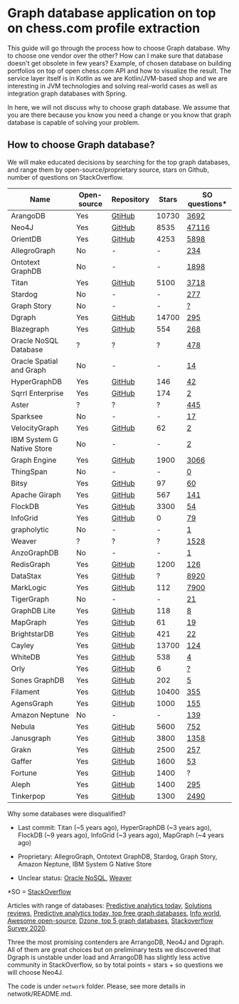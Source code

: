 # Graph database application on top on chess.com profile extraction

This guide will go through the process how to choose Graph database. Why to choose one vendor over the other? How can I make sure that database doesn't get obsolete in few years? Example, of chosen database on building portfolios on top of open chess.com API and how to visualize the result. The service layer itself is in Kotlin as we are Kotlin/JVM-based shop and we are interesting in JVM technologies and solving real-world cases as well as integration graph databases with Spring.

In here, we will not discuss why to choose graph database. We assume that you are there because you know you need a change or you know that graph database is capable of solving your problem.


## How to choose Graph database?

We will make educated decisions by searching for the top graph databases, and range them by open-source/proprietary source, stars on Github, number of questions on StackOverflow.


Name | Open-source | Repository| Stars | SO questions\*
------ | ------- | ---- | ---- | -----
ArangoDB | Yes | [GtiHub](https://github.com/arangodb/arangodb) | 10730 | [3692](https://stackoverflow.com/search?page=247&tab=Relevance&q=arangodb)
Neo4J | Yes | [GitHub](https://github.com/neo4j/neo4j) | 8535 | [47116](https://stackoverflow.com/search?q=neo4j)
OrientDB | Yes | [GitHub](https://github.com/orientechnologies/orientdb) | 4253 | [5898](https://stackoverflow.com/search?q=orientdb)
AllegroGraph | No | - | - | [234](https://stackoverflow.com/search?tab=newest&q=AllegroGraph)
Ontotext GraphDB | No | - | - | [1898](https://stackoverflow.com/search?q=graphdb)
Titan | Yes | [GitHub](https://github.com/thinkaurelius/titan) | 5100 | [3718](https://stackoverflow.com/search?q=Titan)
Stardog | No | - | - | [277](https://stackoverflow.com/search?q=Stardog)
Graph Story | No | - | - | [?](https://stackoverflow.com/search?q=Graph+story)
Dgraph | Yes | [GitHub](https://github.com/dgraph-io/dgraph) | 14700 | [295](https://stackoverflow.com/search?q=dgraph)
Blazegraph | Yes | [GitHub](https://github.com/blazegraph/database) | 554 | [268](https://stackoverflow.com/search?q=Blazegraph)
Oracle NoSQL Database | ? | ? | ? | [478](https://stackoverflow.com/search?q=Oracle+NoSQL+Database)
Oracle Spatial and Graph | No | - | - | [14](https://stackoverflow.com/search?q=Oracle+Spatial+and+Graph)
HyperGraphDB | Yes | [GitHub](https://github.com/hypergraphdb/hypergraphdb) | 146 | [42](https://stackoverflow.com/search?q=HyperGraphDB)
Sqrrl Enterprise | Yes | [GitHub](https://github.com/cmu-db/dbdb.io) | 174 | [2](https://stackoverflow.com/search?q=dbdb.io)
Aster | ? | ? | ? | [445](https://stackoverflow.com/search?q=Aster)
Sparksee | No | - | - | [17](https://stackoverflow.com/search?q=Sparksee)
VelocityGraph | Yes | [GitHub](https://github.com/VelocityDB/VelocityDB) | 62 | [2](https://stackoverflow.com/search?q=VelocityGraph)
IBM System G Native Store | No | - | - | [2](https://stackoverflow.com/search?q=IBM+System+G+Native+Store)
Graph Engine | Yes | [GitHub](https://github.com/Microsoft/GraphEngine) | 1900 | [3066](https://stackoverflow.com/search?q=Graph+Engine)
ThingSpan | No | - | - | [0](https://stackoverflow.com/search?q=ThingSpan)
Bitsy | Yes | [GitHub](https://github.com/lambdazen/bitsy) | 97 | [60](https://stackoverflow.com/search?q=Bitsy)
Apache Giraph | Yes | [GitHub](https://github.com/apache/giraph) | 567 | [141](https://stackoverflow.com/search?q=Apache+Giraph)
FlockDB | Yes | [GitHub](https://github.com/twitter-archive/flockdb) | 3300 | [54](https://stackoverflow.com/search?tab=newest&q=FlockDB)
InfoGrid | Yes | [GitHub](https://github.com/infogrid-org/infogrid) | 0 | [79](https://stackoverflow.com/search?q=InfoGrid)
grapholytic | No | - | - | [1](https://stackoverflow.com/search?q=grapholytic)
Weaver | ? | ? | ? | [1528](https://stackoverflow.com/search?q=weaver)
AnzoGraphDB | No | -  | - | [1](https://stackoverflow.com/search?q=AnzoGraphDB)
RedisGraph | Yes | [GitHub](https://github.com/RedisGraph/RedisGraph) | 1200 | [126](https://stackoverflow.com/search?q=redisgraph)
DataStax | Yes | [GitHub](https://github.com/DataStax) | ? | [8920](https://stackoverflow.com/search?q=DataStax)
MarkLogic | Yes | [GitHub](https://github.com/marklogic/marklogic-data-hub) | 112 | [7900](https://stackoverflow.com/search?q=marklogic)
TigerGraph | No | - | - | [21](https://stackoverflow.com/search?q=TigerGraph)
GraphDB Lite | Yes | [GitHub](https://github.com/CodyKochmann/graphdb) | 118 | [8](https://stackoverflow.com/search?tab=newest&q=GraphDB%20Lite)
MapGraph | Yes | [GitHub](https://github.com/stuartsierra/mapgraph) | 61 | [19](https://stackoverflow.com/search?q=MapGraph)
BrightstarDB | Yes | [GitHub](https://github.com/BrightstarDB/BrightstarDB) | 421 | [22](https://stackoverflow.com/search?q=BrightstarDB)
Cayley | Yes | [GitHub](https://github.com/cayleygraph/cayley) | 13700 | [124](https://stackoverflow.com/search?q=Cayley)
WhiteDB | Yes | [GitHub](https://github.com/priitj/whitedb) | 538 | [4](https://stackoverflow.com/search?q=WhiteDB)
Orly | Yes | [GitHub](https://github.com/orlyatomics/orly) | 6 | [?](https://stackoverflow.com/search?q=Orly)
Sones GraphDB | Yes | [GitHub](https://github.com/sones/sones) | 202 | [5](https://stackoverflow.com/search?q=Sones+GraphDB)
Filament | Yes | [GitHub](https://github.com/google/filament) | 10400 | [355](https://stackoverflow.com/search?q=Filament)
AgensGraph | Yes | [GitHub](https://github.com/bitnine-oss/agensgraph) | 1000 | [155](https://stackoverflow.com/search?q=agensgraph)
Amazon Neptune | No | - | - | [139](https://stackoverflow.com/search?q=Amazon+Neptune)
Nebula | Yes | [GitHub](https://github.com/vesoft-inc/nebula) | 5600 | [752](https://stackoverflow.com/search?q=Nebula)
Janusgraph | Yes | [GitHub](https://github.com/JanusGraph/janusgraph) | 3800 | [1358](https://stackoverflow.com/search?q=janusgraph)
Grakn | Yes | [GitHub](https://github.com/graknlabs/grakn) | 2500 | [257](https://stackoverflow.com/search?q=grakn)
Gaffer | Yes | [GitHub](https://github.com/gchq/Gaffer) | 1600 | [53](https://stackoverflow.com/search?q=gaffer)
Fortune | Yes | [GitHub](https://github.com/fortunejs/fortune) | 1400 | ?
Aleph | Yes | [GitHub](https://github.com/alephdata/aleph) | 1400 | [295](https://stackoverflow.com/search?q=aleph)
Tinkerpop | Yes | [GitHub](https://github.com/apache/tinkerpop) | 1300 | [2490](https://stackoverflow.com/search?q=tinkerpop)

Why some databases were disqualified?

- Last commit: Titan (\~5 years ago), HyperGraphDB (\~3 years ago), FlockDB (\~9 years ago), InfoGrid (\~3 years ago), MapGraph (\~4 years ago)

- Proprietary: AllegroGraph, Ontotext GraphDB, Stardog, Graph Story, Amazon Neptune, IBM System G Native Store

- Unclear status: [Oracle NoSQL](https://github.com/oracle-nosql), [Weaver](https://github.com/weaverplatform/weaver-database-graphdb)


*SO = [StackOverflow](https://stackoverflow.com/)

Articles with range of databases: [Predictive analytics today](https://www.predictiveanalyticstoday.com/top-graph-databases/), [Solutions reviews](https://solutionsreview.com/data-management/the-best-graph-databases-to-consider-in-2020/), 
[Predictive analytics today, top free graph databases](https://www.predictiveanalyticstoday.com/top-free-graph-databases/), [Info world](https://www.infoworld.com/article/3408787/the-best-graph-databases.html), [Awesome open-source](https://awesomeopensource.com/projects/graph-database), [Dzone, top 5 graph databases](https://dzone.com/articles/top-5-graph-databases), [Stackoverflow Survey 2020](https://insights.stackoverflow.com/survey/2020#technology-databases-all-respondents4).


Three the most promising contenders are ArrangoDB, Neo4J and Dgraph. All of them are great choices but on preliminary tests we discovered that Dgraph is unstable under load and ArrangoDB has slightly less active community in StackOverflow, so by total points = stars + so questions we will choose Neo4J.

The code is under `network` folder. Please, see more details in netwotk/README.md.
